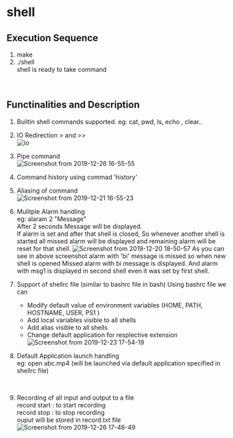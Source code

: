 # shell

## Execution Sequence
1. make
2. ./shell </br>
shell is ready to take command

</br>

## Functinalities and Description
1. Builtin shell commands supported. eg: cat, pwd, ls, echo , clear.. </br>

2. IO Redirection > and >> </br>
![io](https://user-images.githubusercontent.com/28507452/71474130-1a070480-2800-11ea-957f-3aa161131e83.png)

3. Pipe command </br>
![Screenshot from 2019-12-26 16-55-55](https://user-images.githubusercontent.com/28507452/71474335-fc866a80-2800-11ea-995e-bff5ab62791b.png)

4. Command history using commad 'history'

5. Aliasing of command </br>
![Screenshot from 2019-12-21 16-55-23](https://user-images.githubusercontent.com/28507452/71474696-aadedf80-2802-11ea-8bfc-27d0837e6118.png)

6. Mulitple Alarm handling </br>
eg: alaram 2 "Message" <br/>
After 2 seconds Message will be displayed.</br>
If alarm is set and after that shell is closed, So whenever another shell is started all missed alarm will be displayed and remaining alarm will be reset for that shell. 
![Screenshot from 2019-12-20 18-50-57](https://user-images.githubusercontent.com/28507452/71474866-820b1a00-2803-11ea-8b2d-a794d590de8a.png)
As you can see in above screenshot alarm with 'bi' message is missed so when new shell is opened Missed alarm with bi message is displayed. And alarm with msg1 is displayed in second shell even it was set by first shell.

7. Support of shellrc file (similar to bashrc file in bash)
  Using bashrc file we can 
    - Modify default value of environment variables (HOME, PATH, HOSTNAME, USER, PS1 )
    - Add local variables visible to all shells
    - Add alias visible to all shells
    - Change default application for resplective extension
  ![Screenshot from 2019-12-23 17-54-19](https://user-images.githubusercontent.com/28507452/71475477-65bcac80-2806-11ea-845a-806ad81df874.png)
  
8. Default Application launch handling <br/>
  eg: open abc.mp4 (will be launched via default application specified in shellrc file)
  <br/>
  
9. Recording of all input and output to a file </br>
   record start : to start recording </br>
   record stop : to stop recording </br>
   ouput will be stored in record.txt file
   <br/>
   ![Screenshot from 2019-12-26 17-48-49](https://user-images.githubusercontent.com/28507452/71475843-20997a00-2808-11ea-8c88-f4284d6e8962.png)


  
